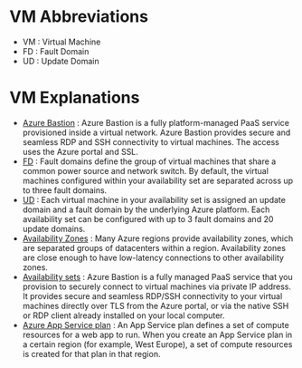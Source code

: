 # VM Abbreviations
- VM : Virtual Machine
- FD : Fault Domain
- UD : Update Domain

# VM Explanations
- [Azure Bastion](https://learn.microsoft.com/en-us/azure/bastion/bastion-overview) : Azure Bastion is a fully platform-managed PaaS service provisioned inside a virtual network. Azure Bastion provides secure and seamless RDP and SSH connectivity to virtual machines. The access uses the Azure portal and SSL.
- [FD](https://learn.microsoft.com/en-us/azure/virtual-machines/availability-set-overview) : Fault domains define the group of virtual machines that share a common power source and network switch. By default, the virtual machines configured within your availability set are separated across up to three fault domains.
- [UD](https://learn.microsoft.com/en-us/azure/virtual-machines/availability-set-overview) : Each virtual machine in your availability set is assigned an update domain and a fault domain by the underlying Azure platform. Each availability set can be configured with up to 3 fault domains and 20 update domains.
- [Availability Zones](https://learn.microsoft.com/en-us/azure/reliability/availability-zones-overview?tabs=azure-cli) : Many Azure regions provide availability zones, which are separated groups of datacenters within a region. Availability zones are close enough to have low-latency connections to other availability zones. 
- [Availability sets](https://learn.microsoft.com/en-us/azure/virtual-machines/availability-set-overview) : Azure Bastion is a fully managed PaaS service that you provision to securely connect to virtual machines via private IP address. It provides secure and seamless RDP/SSH connectivity to your virtual machines directly over TLS from the Azure portal, or via the native SSH or RDP client already installed on your local computer.
- [Azure App Service plan](https://learn.microsoft.com/en-us/azure/app-service/overview-hosting-plans) : An App Service plan defines a set of compute resources for a web app to run. When you create an App Service plan in a certain region (for example, West Europe), a set of compute resources is created for that plan in that region.